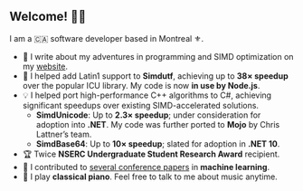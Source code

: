 ## Welcome! 🧑‍💻

I am a 🇨🇦 software developer based in Montreal ⚜️.

- 📰 I write about my adventures in programming and SIMD optimization on my [website](https://nick-nuon.github.io/).
- 🚀 I helped add Latin1 support to **Simdutf**, achieving up to **38× speedup** over the popular ICU library. My code is now **in use by Node.js**.
- 💡 I helped port high-performance C++ algorithms to C#, achieving significant speedups over existing SIMD-accelerated solutions.
  - **SimdUnicode**: Up to **2.3× speedup**; under consideration for adoption into **.NET**. My code was further ported to **Mojo** by Chris Lattner’s team.
  - **SimdBase64**: Up to **10× speedup**; slated for adoption in **.NET 10**.
- 🏆 Twice **NSERC Undergraduate Student Research Award** recipient.
- 🧠 I contributed to [several conference papers](https://dblp.org/pid/202/0273.html) in **machine learning**.
- 🎹 I play **classical piano**. Feel free to talk to me about music anytime.
